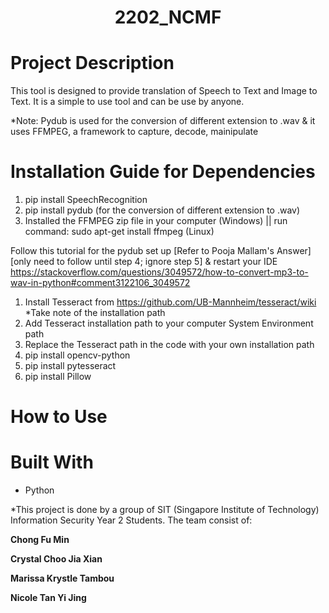 <h1 align="center">2202_NCMF</h1>

# Project Description
This tool is designed to provide translation of Speech to Text and Image to Text. It is a simple to use tool and can be use by anyone.

*Note: Pydub is used for the conversion of different extension to .wav & it uses FFMPEG, a framework to capture, decode, mainipulate

# Installation Guide for Dependencies
1. pip install SpeechRecognition
2. pip install pydub (for the conversion of different extension to .wav)
3. Installed the FFMPEG zip file in your computer (Windows) || run command: sudo apt-get install ffmpeg (Linux)

Follow this tutorial for the pydub set up [Refer to Pooja Mallam's Answer] [only need to follow until step 4; ignore step 5] & restart your IDE
https://stackoverflow.com/questions/3049572/how-to-convert-mp3-to-wav-in-python#comment3122106_3049572

1. Install Tesseract from https://github.com/UB-Mannheim/tesseract/wiki *Take note of the installation path
2. Add Tesseract installation path to your computer System Environment path
3. Replace the Tesseract path in the code with your own installation path
4. pip install opencv-python   
5. pip install pytesseract
6. pip install Pillow


# How to Use

# Built With 
- Python

*This project is done by a group of SIT (Singapore Institute of Technology) Information Security Year 2 Students. The team consist of: 

**Chong Fu Min**

**Crystal Choo Jia Xian**

**Marissa Krystle Tambou**

**Nicole Tan Yi Jing**
